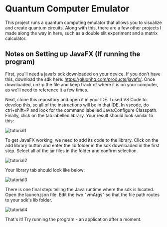 # Quantum Computer Emulator

This project runs a quantum computing emulator that allows you to visualize and create quantum circuits. Along with this, there are a few other projects I made along the way in here, such as a double slit experiment and a matrix calculator.

## Notes on Setting up JavaFX (If running the program)
First, you'll need a javafx sdk downloaded on your device. If you don't have this, download the sdk here: https://gluonhq.com/products/javafx/. Once downloaded, unzip the file and keep track of where it 
is on your computer, as we'll need to reference it a few times.

Next, clone this repository and open it in your IDE. I used VS Code to develop this, so all of the instructions will be in that IDE. In vscode, do ctrl+shift+P and look for the command labelled 
Java:Configure Classpath. Finally, click on the tab labelled library. Your result should look similar to this:

![tutorial1](https://github.com/user-attachments/assets/530131e5-5056-4edb-95b3-2229125b478a)

To get JavaFX working, we need to add its code to the library. Click on the add library button and enter the lib folder in the sdk downloaded in the first step. Select all of the jar files in the folder
and confirm selection.

![tutorial2](https://github.com/user-attachments/assets/dcb09cb5-29bb-48b7-aafd-4e07b034f028)

Your library tab should look like below:

![tutorial3](https://github.com/user-attachments/assets/db41dd90-4525-43bf-9ee3-223a9a9f44b9)

There is one final step: telling the Java runtime where the sdk is located. Open the launch.json file. Edit the two "vmArgs" so that the file path routes to your sdk's lib folder.

![tutorial4](https://github.com/user-attachments/assets/f683f7d5-938f-4174-a896-211b6b0e847b)

That's it! Try running the program - an application after a moment. 
